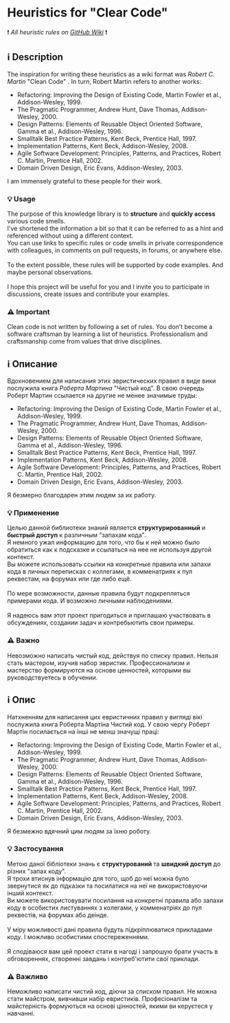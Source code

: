 # Heuristics for "Clear Code"
:exclamation: *All heuristic rules on [GitHub Wiki](https://github.com/SaintZet/HeuristicsForClearCode/wiki)* :exclamation:

## :information_source: Description

The inspiration for writing these heuristics as a wiki format was *Robert C. Martin* "Clean Code" . In turn, Robert Martin refers to another works: 
- Refactoring: Improving the Design of Existing Code, Martin Fowler et al., Addison-Wesley, 1999.
- The Pragmatic Programmer, Andrew Hunt, Dave Thomas, Addison-Wesley, 2000.
- Design Patterns: Elements of Reusable Object Oriented Software, Gamma et al., Addison-Wesley, 1996.
- Smalltalk Best Practice Patterns, Kent Beck, Prentice Hall, 1997. 
- Implementation Patterns, Kent Beck, Addison-Wesley, 2008.
- Agile Software Development: Principles, Patterns, and Practices, Robert C. Martin, Prentice Hall, 2002.
- Domain Driven Design, Eric Evans, Addison-Wesley, 2003.<br />

I am immensely grateful to these people for their work.<br />


### :bulb: Usage

The purpose of this knowledge library is to **structure** and **quickly access** various code smells.<br />
I've shortened the information a bit so that it can be referred to as a hint and referenced without using a different context.<br />
You can use links to specific rules or code smells in private correspondence with colleagues, in comments on pull requests, in forums, or anywhere else.<br />
<br />
To the extent possible, these rules will be supported by code examples. And maybe personal observations.<br />
<br />
I hope this project will be useful for you and I invite you to participate in discussions, create issues and contribute your examples.

### :warning: Important

Clean code is not written by following a set of rules. You don’t become a software craftsman by learning a list of heuristics. Professionalism and craftsmanship come from values that drive disciplines.


## :information_source: Описание

Вдохновением для написания этих эвристических правил в виде вики послужила книга *Роберта Мартина* "Чистый код". В свою очередь Роберт Мартин ссылается на другие не менее значимые труды:
- Refactoring: Improving the Design of Existing Code, Martin Fowler et al., Addison-Wesley, 1999.
- The Pragmatic Programmer, Andrew Hunt, Dave Thomas, Addison-Wesley, 2000.
- Design Patterns: Elements of Reusable Object Oriented Software, Gamma et al., Addison-Wesley, 1996.
- Smalltalk Best Practice Patterns, Kent Beck, Prentice Hall, 1997.
- Implementation Patterns, Kent Beck, Addison-Wesley, 2008.
- Agile Software Development: Principles, Patterns, and Practices, Robert C. Martin, Prentice Hall, 2002.
- Domain Driven Design, Eric Evans, Addison-Wesley, 2003.<br />

Я безмерно благодарен этим людям за их работу.<br />

### :bulb: Применение

Целью данной библиотеки знаний является **структурированный** и **быстрый доступ** к различным "запахам кода". <br />
Я немного ужал информацию для того, что бы к ней можно было обратиться как к подсказке и ссылаться на нее не используя другой контекст.<br />
Вы можете использовать ссылки  на конкретные правила или запахи кода в личных переписках с коллегами, в комменатриях к пул реквестам, на форумах или где либо ещё.<br />
<br />
По мере возможности, данные правила будут подкрепляться примерами кода. И возможно личными наблюдениями. <br />
<br />
Я надеюсь вам этот проект пригодиться и приглашаю участвовать в обсуждениях, создании задач и контребьютить свои примеры. 

### :warning: Важно

Невозможно написать чистый код, действуя по списку правил. Нельзя стать мастером, изучив набор эвристик. Профессионализм и мастерство формируются на основе ценностей, которыми вы руководствуетесь в обучении.

## :information_source: Опис

Натхненням для написання цих евристичних правил у вигляді вікі послужила книга Роберта Мартіна Чистий код. У свою чергу Роберт Мартін посилається на інші не менш значущі праці:
- Refactoring: Improving the Design of Existing Code, Martin Fowler et al., Addison-Wesley, 1999.
- The Pragmatic Programmer, Andrew Hunt, Dave Thomas, Addison-Wesley, 2000.
- Design Patterns: Elements of Reusable Object Oriented Software, Gamma et al., Addison-Wesley, 1996.
- Smalltalk Best Practice Patterns, Kent Beck, Prentice Hall, 1997.
- Implementation Patterns, Kent Beck, Addison-Wesley, 2008.
- Agile Software Development: Principles, Patterns, and Practices, Robert C. Martin, Prentice Hall, 2002.
- Domain Driven Design, Eric Evans, Addison-Wesley, 2003.<br />

Я безмежно вдячний цим людям за їхню роботу.<br />

### :bulb: Застосування

Метою даної бібліотеки знань є **структурований** та **швидкий доступ** до різних "запах коду". <br />
Я трохи втиснув інформацію для того, щоб до неї можна було звернутися як до підказки та посилатися на неї не використовуючи інший контекст.<br />
Ви можете використовувати посилання на конкретні правила або запахи коду в особистих листуваннях з колегами, у комменатріях до пул реквестів, на форумах або деінде.<br />
<br />
У міру можливості дані правила будуть підкріплюватися прикладами коду. І можливо особистими спостереженнями. <br />
<br />
Я сподіваюся вам цей проект стати в нагоді і запрошую брати участь в обговореннях, створенні завдань і контреб'ютити свої приклади.

### :warning: Важливо

Неможливо написати чистий код, діючи за списком правил. Не можна стати майстром, вивчивши набір евристиків. Професіоналізм та майстерність формуються на основі цінностей, якими ви керуєтеся у навчанні.
